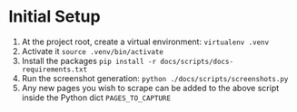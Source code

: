 # Initial Setup

1. At the project root, create a virtual environment: `virtualenv .venv`
2. Activate it `source .venv/bin/activate`
3. Install the packages `pip install -r docs/scripts/docs-requirements.txt`
4. Run the screenshot generation: `python ./docs/scripts/screenshots.py`
5. Any new pages you wish to scrape can be added to the above script inside the Python dict `PAGES_TO_CAPTURE`
